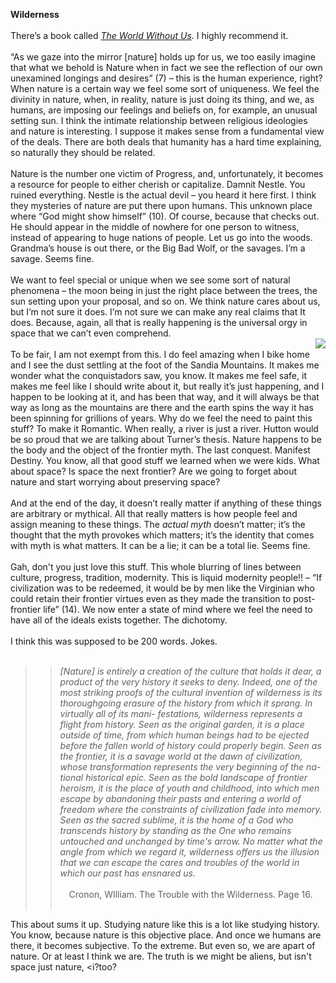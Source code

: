 <b>Wilderness</b><br><br>
There’s a book called [<i>The World Without Us</i>](http://www.worldwithoutus.com/index2.html). I highly recommend it. <br><br>
“As we gaze into the mirror [nature] holds up for us, we too easily imagine that what we behold is Nature when in fact we see the 
reflection of our own unexamined longings and desires” (7) – this is the human experience, right? When nature is a certain way we feel some sort of uniqueness. We feel the divinity in nature, when, in reality, nature is just doing its thing, and we, as humans, are imposing our feelings and beliefs on, for example, an unusual setting sun. I think the intimate relationship between religious ideologies and nature is interesting. I suppose it makes sense from a fundamental view of the deals. There are both deals that humanity has a hard time explaining, so naturally they should be related.<br><br>
Nature is the number one victim of Progress, and, unfortunately, it becomes a resource for people to either cherish or capitalize. Damnit Nestle. You ruined everything. Nestle is the actual devil – you heard it here first. I think they mysteries of nature are put there upon humans. This unknown place where “God might show himself” (10). Of course, because that checks out. He should appear in the middle of nowhere for one person to witness, instead of appearing to huge nations of people. Let us go into the woods. Grandma’s house is out there, or the Big Bad Wolf, or the savages. I’m a savage. Seems fine.<br><br>
We want to feel special or unique when we see some sort of natural phenomena – the moon being in just the right place between the trees, the sun setting upon your proposal, and so on. We think nature cares about us, but I’m not sure it does. I’m not sure we can make any real claims that It does. Because, again, all that is really happening is the universal orgy in space that we can’t even comprehend.<br><img align="right" src="http://www.ourladyofthesandias.org/_/rsrc/1318083494885/the-sandia-mountains/sandias.png"><br>
To be fair, I am not exempt from this. I do feel amazing when I bike home and I see the dust settling at the foot of the Sandia Mountains. 
It makes me wonder what the conquistadors saw, you know. It makes me feel safe, it makes me feel like I should write about it, but really it’s just happening, and I happen to be looking at it, and has been that way, and it will always be that way as long as the mountains are there and the earth spins the way it has been spinning for grillions of years. Why do we feel the need to paint this stuff? To make it Romantic. When really, a river is just a river. Hutton would be so proud that we are talking about Turner’s thesis. Nature happens to be the body and the object of the frontier myth. The last conquest. Manifest Destiny. You know, all that good stuff we learned when we were kids. What about space? Is space the next frontier? Are we going to forget about nature and start worrying about preserving space?<br><br>
And at the end of the day, it doesn’t really matter if anything of these things are arbitrary or mythical. All that really matters is how people feel and assign meaning to these things. The <i>actual myth</i> doesn’t matter; it’s the thought that the myth provokes which matters; it’s the identity that comes with myth is what matters. It can be a lie; it can be a total lie. Seems fine.<br><br>
Gah, don't you just love this stuff. This whole blurring of lines between culture, progress, tradition, modernity. This is liquid modernity people!! – “If civilization was to be redeemed, it would be by men like the Virginian who could retain their frontier virtues even as they made the transition to post-frontier life” (14). We now enter a state of mind where we feel the need to have
all of the ideals exists together. The dichotomy. <br><br>
I think this was supposed to be 200 words. Jokes.<br><br>
>> <i>[Nature] is entirely a creation of the culture that holds it dear, a product of the very history it seeks to deny.
Indeed, one of the most striking proofs of the cultural invention of wilderness is its
thoroughgoing erasure of the history from which it sprang. In virtually all of its mani-
festations, wilderness represents a flight from history. Seen as the original garden, it is
a place outside of time, from which human beings had to be ejected before the fallen
world of history could properly begin. Seen as the frontier, it is a savage world at the
dawn of civilization, whose transformation represents the very beginning of the na-
tional historical epic. Seen as the bold landscape of frontier heroism, it is the place of
youth and childhood, into which men escape by abandoning their pasts and entering
a world of freedom where the constraints of civilization fade into memory. Seen as
the sacred sublime, it is the home of a God who transcends history by standing as the
One who remains untouched and unchanged by time's arrow. No matter what the
angle from which we regard it, wilderness offers us the illusion that we can escape the
cares and troubles of the world in which our past has ensnared us.</i><br><br>
&ensp;&ensp;Cronon, WIlliam. The Trouble with the Wilderness. Page 16.<br><br>

This about sums it up. Studying nature like this is a lot like studying history. You know, because nature is this objective place. And once we humans are there, it becomes subjective. To the extreme. But even so, we are apart of nature. Or at least
I think we are. The truth is we might be aliens, but isn't space just nature, <i?too</i>?
 
